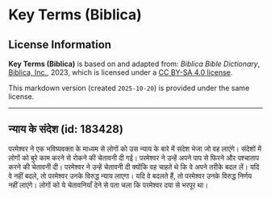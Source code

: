 # Key Terms (Biblica)

## License Information

**Key Terms (Biblica)** is based on and adapted from: _Biblica Bible Dictionary_, [Biblica, Inc.](https://www.biblica.com/), 2023, which is licensed under a [CC BY-SA 4.0 license](https://creativecommons.org/licenses/by-sa/4.0/legalcode.en).

This markdown version (created `2025-10-20`) is provided under the same license.



--------------------------------

## न्याय के संदेश (id: 183428)

परमेश्वर ने एक भविष्यवक्ता के माध्यम से लोगों को उस न्याय के बारे में संदेश भेजा जो वह लाएंगे। संदेशों में लोगों को बुरे काम करने से रोकने की चेतावनी दी गई। परमेश्वर ने उन्हें अपने पाप से फिरने और पश्चाताप करने की चेतावनी दी। परमेश्वर ने उन्हें चेतावनी दी क्योंकि वह चाहते थे कि वे अपने तरीके बदल लें। यदि वे नहीं बदले, तो परमेश्वर उनके विरुद्ध न्याय लाएगा। यदि वे बदलते हैं, तो परमेश्वर उनके विरुद्ध निर्णय नहीं लाएंगे। लोगों को ये चेतावनियाँ देने से पता चला कि परमेश्वर दया से भरपूर था।


